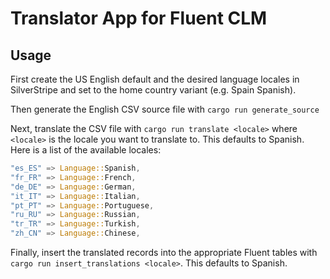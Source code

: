 # Translator App for Fluent CLM

## Usage
First create the US English default and the desired language locales in SilverStripe and set to the home country variant (e.g. Spain Spanish).

Then generate the English CSV source file with `cargo run generate_source`

Next, translate the CSV file with `cargo run translate <locale>` where `<locale>` is the locale you want to translate to. This defaults to Spanish. Here is a list of the available locales:
```rs
"es_ES" => Language::Spanish,
"fr_FR" => Language::French,
"de_DE" => Language::German,
"it_IT" => Language::Italian,
"pt_PT" => Language::Portuguese,
"ru_RU" => Language::Russian,
"tr_TR" => Language::Turkish,
"zh_CN" => Language::Chinese,
```

Finally, insert the translated records into the appropriate Fluent tables with `cargo run insert_translations <locale>`. This defaults to Spanish.

